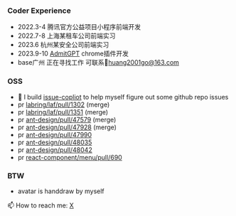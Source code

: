 ### Coder Experience
- 2022.3-4  腾讯官方公益项目小程序前端开发
- 2022.7-8 上海某租车公司前端实习
- 2023.6     杭州某安全公司前端实习
- 2023.9-10 [AdmitGPT](https://www.producthunt.com/products/admitgpt) chrome插件开发
- base广州 正在寻找工作 可联系📮huang2001go@163.com

### OSS
- 🔭 I build [issue-copliot](https://issue-copilot.vercel.app/) to help myself figure out some github repo issues
- pr [labring/laf/pull/1302](https://github.com/labring/laf/pull/1302)  (merge)
- pr [labring/laf/pull/1351](https://github.com/) (merge)
- pr [ant-design/pull/47579](https://github.com/ant-design/ant-design/pull/47579) (merge)
- pr [ant-design/pull/47928](https://github.com/ant-design/ant-design/pull/47928) (merge)
- pr [ant-design/pull/47990](https://github.com/ant-design/ant-design/pull/47990)
- pr [ant-design/pull/48035](https://github.com/ant-design/ant-design/pull/48035)
- pr [ant-design/pull/48042](https://github.com/ant-design/ant-design/pull/48042)
- pr [react-component/menu/pull/690](https://github.com/react-component/menu/pull/690)

### BTW
- avatar is handdraw by myself



📫 How to reach me: [X](https://twitter.com/steph_cooperk) 


<!--
**CooperHash/CooperHash** is a ✨ _special_ ✨ repository because its `README.md` (this file) appears on your GitHub profile.

Here are some ideas to get you started:

- 🔭 I’m currently working on ...
- 🌱 I’m currently learning ...
- 👯 I’m looking to collaborate on ...
- 🤔 I’m looking for help with ...
- 💬 Ask me about ...
- 📫 How to reach me: ...
- 😄 Pronouns: ...
- ⚡ Fun fact: ...
-->

